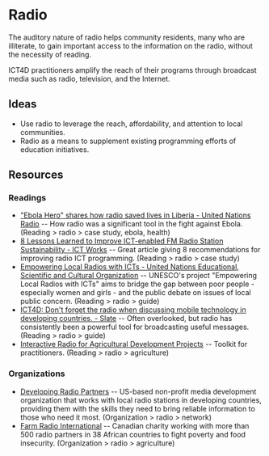 # Radio

The auditory nature of radio helps community residents, many who are illiterate, to gain important access to the information on the radio, without the necessity of reading.

ICT4D practitioners amplify the reach of their programs through broadcast media such as radio, television, and the Internet.



## Ideas

- Use radio to leverage the reach, affordability, and attention to local communities.
- Radio as a means to supplement existing programming efforts of education initiatives.



## Resources

### Readings

- ["Ebola Hero" shares how radio saved lives in Liberia - United Nations Radio](https://unmultimedia.org/radio/english/2016/02/ebola-hero-shares-how-radio-saved-lives-in-liberia/#.V3wRQpMrKV4) -- How radio was a significant tool in the fight against Ebola. (Reading > radio > case study, ebola, health)
- [8 Lessons Learned to Improve ICT-enabled FM Radio Station Sustainability - ICT Works](https://ictworks.org/2012/08/27/8-lessons-learned-improve-ict-enabled-fm-radio-station-sustainability/) -- Great article giving 8 recommendations for improving radio ICT programming. (Reading > radio > case study)
- [Empowering Local Radios with ICTs - United Nations Educational, Scientific and Cultural Organization](https://en.unesco.org/radioict/) -- UNESCO's project "Empowering Local Radios with ICTs" aims to bridge the gap between poor people - especially women and girls - and the public debate on issues of local public concern. (Reading > radio > guide)
- [ICT4D: Don't forget the radio when discussing mobile technology in developing countries. - Slate](http://slate.com/blogs/future_tense/2012/07/19/ict4d_don_t_forget_the_radio_when_discussing_mobile_technology_in_developing_countries_.html) -- Often overlooked, but radio has consistently been a powerful tool for broadcasting useful messages. (Reading > radio > guide)
- [Interactive Radio for Agricultural Development Projects](http://ictforag.org/toolkits/radio/index.html) -- Toolkit for practitioners. (Reading > radio > agriculture)



### Organizations

- [Developing Radio Partners](http://www.developingradio.org/) -- US-based non-profit media development organization that works with local radio stations in developing countries, providing them with the skills they need to bring reliable information to those who need it most. (Organization > radio > network)
- [Farm Radio International](http://www.farmradio.org/) -- Canadian charity working with more than 500 radio partners in 38 African countries to fight poverty and food insecurity. (Organization > radio > agriculture)


